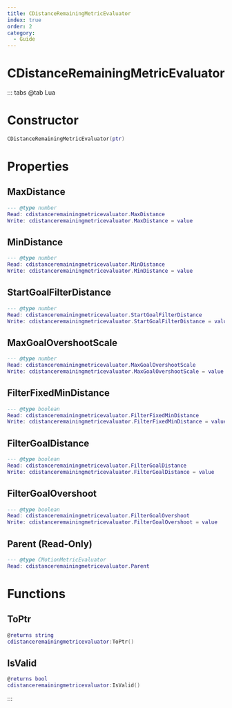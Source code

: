 ```yaml
---
title: CDistanceRemainingMetricEvaluator
index: true
order: 2
category:
  - Guide
---
```


# CDistanceRemainingMetricEvaluator

::: tabs
@tab Lua
# Constructor
```lua
CDistanceRemainingMetricEvaluator(ptr)
```
# Properties
## MaxDistance 
```lua
--- @type number
Read: cdistanceremainingmetricevaluator.MaxDistance
Write: cdistanceremainingmetricevaluator.MaxDistance = value
```
## MinDistance 
```lua
--- @type number
Read: cdistanceremainingmetricevaluator.MinDistance
Write: cdistanceremainingmetricevaluator.MinDistance = value
```
## StartGoalFilterDistance 
```lua
--- @type number
Read: cdistanceremainingmetricevaluator.StartGoalFilterDistance
Write: cdistanceremainingmetricevaluator.StartGoalFilterDistance = value
```
## MaxGoalOvershootScale 
```lua
--- @type number
Read: cdistanceremainingmetricevaluator.MaxGoalOvershootScale
Write: cdistanceremainingmetricevaluator.MaxGoalOvershootScale = value
```
## FilterFixedMinDistance 
```lua
--- @type boolean
Read: cdistanceremainingmetricevaluator.FilterFixedMinDistance
Write: cdistanceremainingmetricevaluator.FilterFixedMinDistance = value
```
## FilterGoalDistance 
```lua
--- @type boolean
Read: cdistanceremainingmetricevaluator.FilterGoalDistance
Write: cdistanceremainingmetricevaluator.FilterGoalDistance = value
```
## FilterGoalOvershoot 
```lua
--- @type boolean
Read: cdistanceremainingmetricevaluator.FilterGoalOvershoot
Write: cdistanceremainingmetricevaluator.FilterGoalOvershoot = value
```
## Parent (Read-Only)
```lua
--- @type CMotionMetricEvaluator
Read: cdistanceremainingmetricevaluator.Parent
```
# Functions
## ToPtr
```lua
@returns string
cdistanceremainingmetricevaluator:ToPtr()
```
## IsValid
```lua
@returns bool
cdistanceremainingmetricevaluator:IsValid()
```

:::